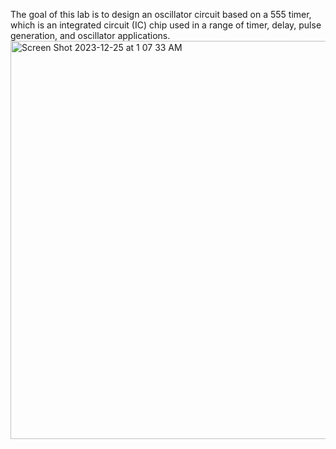 The goal of this lab is to design an oscillator circuit based on a 555 timer, which is an integrated circuit (IC) chip used in a range of timer, delay, pulse generation, and oscillator applications.
<img width="637" alt="Screen Shot 2023-12-25 at 1 07 33 AM" src="https://github.com/Marcovm9/PCB-Design/assets/113013980/9bcdc3ce-cc2c-493e-91bd-aae6495a1b9f">

